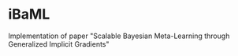# iBaML
 Implementation of paper "Scalable Bayesian Meta-Learning through Generalized Implicit Gradients"
